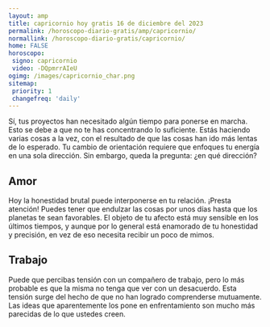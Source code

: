 ```yaml
---
layout: amp
title: capricornio hoy gratis 16 de diciembre del 2023 
permalink: /horoscopo-diario-gratis/amp/capricornio/
normallink: /horoscopo-diario-gratis/capricornio/
home: FALSE
horoscopo:
 signo: capricornio
 video: -DQpmrrAIeU
ogimg: /images/capricornio_char.png
sitemap:
 priority: 1
 changefreq: 'daily'
---
```



Sí, tus proyectos han necesitado algún tiempo para ponerse en marcha. Esto se debe a que no te has concentrando lo suficiente. Estás haciendo varias cosas a la vez, con el resultado de que las cosas han ido más lentas de lo esperado. Tu cambio de orientación requiere que enfoques tu energía en una sola dirección. Sin embargo, queda la pregunta: ¿en qué dirección?

## Amor

Hoy la honestidad brutal puede interponerse en tu relación. ¡Presta atención! Puedes tener que endulzar las cosas por unos días hasta que los planetas te sean favorables. El objeto de tu afecto está muy sensible en los últimos tiempos, y aunque por lo general está enamorado de tu honestidad y precisión, en vez de eso necesita recibir un poco de mimos.

## Trabajo

Puede que percibas tensión con un compañero de trabajo, pero lo más probable es que la misma no tenga que ver con un desacuerdo. Esta tensión surge del hecho de que no han logrado comprenderse mutuamente. Las ideas que aparentemente los pone en enfrentamiento son mucho más parecidas de lo que ustedes creen.